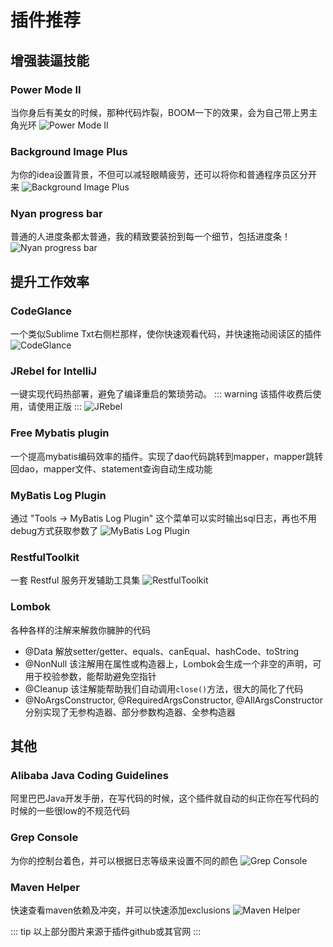 # 插件推荐

## 增强装逼技能

### Power Mode II
当你身后有美女的时候，那种代码炸裂，BOOM一下的效果，会为自己带上男主角光环
![Power Mode II](https://qiniu.84dd.xyz/idea/powerMode.gif!84dd)

### Background Image Plus
为你的idea设置背景，不但可以减轻眼睛疲劳，还可以将你和普通程序员区分开来
![Background Image Plus](https://qiniu.84dd.xyz/idea/BackgroundImagePlus.png!84dd)

### Nyan progress bar
普通的人进度条都太普通，我的精致要装扮到每一个细节，包括进度条！
![Nyan progress bar](https://qiniu.84dd.xyz/idea/NyanProgressBar.gif!84dd)

## 提升工作效率

### CodeGlance
一个类似Sublime Txt右侧栏那样，使你快速观看代码，并快速拖动阅读区的插件
![CodeGlance](https://qiniu.84dd.xyz/idea/CodeGlance.png!84dd)

### JRebel for IntelliJ
一键实现代码热部署，避免了编译重启的繁琐劳动。
::: warning
该插件收费后使用，请使用正版
:::
![JRebel](https://qiniu.84dd.xyz/idea/JRebel.png!84dd)

### Free Mybatis plugin
一个提高mybatis编码效率的插件。实现了dao代码跳转到mapper，mapper跳转回dao，mapper文件、statement查询自动生成功能

### MyBatis Log Plugin
通过 "Tools -> MyBatis Log Plugin" 这个菜单可以实时输出sql日志，再也不用debug方式获取参数了
![MyBatis Log Plugin](https://qiniu.84dd.xyz/idea/MyBatisLogPlugin.gif!84dd)

### RestfulToolkit
一套 Restful 服务开发辅助工具集
![RestfulToolkit](https://qiniu.84dd.xyz/idea/RestfulToolkit.png!84dd)

### Lombok
各种各样的注解来解救你臃肿的代码
- @Data 解放setter/getter、equals、canEqual、hashCode、toString
- @NonNull 该注解用在属性或构造器上，Lombok会生成一个非空的声明，可用于校验参数，能帮助避免空指针
- @Cleanup 该注解能帮助我们自动调用`close()`方法，很大的简化了代码
- @NoArgsConstructor, @RequiredArgsConstructor, @AllArgsConstructor分别实现了无参构造器、部分参数构造器、全参构造器

## 其他

### Alibaba Java Coding Guidelines
阿里巴巴Java开发手册，在写代码的时候，这个插件就自动的纠正你在写代码的时候的一些很low的不规范代码

### Grep Console
为你的控制台着色，并可以根据日志等级来设置不同的颜色
![Grep Console](https://qiniu.84dd.xyz/idea/GrepConsole.png!84dd)

### Maven Helper
快速查看maven依赖及冲突，并可以快速添加exclusions
![Maven Helper](https://qiniu.84dd.xyz/idea/MavenHelper.png!84dd)

::: tip
以上部分图片来源于插件github或其官网
:::